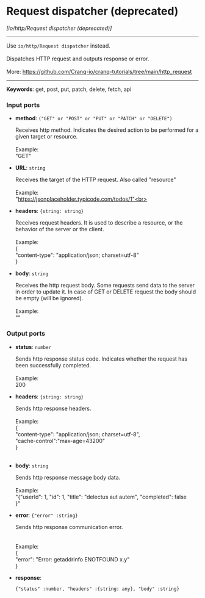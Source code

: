 # Request dispatcher (deprecated)

_[io/http/Request dispatcher (deprecated)]_

---

Use `io/http/Request dispatcher` instead.<br>
<br>
Dispatches HTTP request and outputs response or error.<br>
<br>
More: https://github.com/Cranq-io/cranq-tutorials/tree/main/http_request<br>

---

__Keywords__: get, post, put, patch, delete, fetch, api

### Input ports

* __method__: ` ("GET" or "POST" or "PUT" or "PATCH" or "DELETE") `

    Receives http method. Indicates the desired action to be performed for a given target or resource.<br>
    <br>
    Example:<br>
    "GET"<br>


* __URL__: ` string `

    Receives the target of the HTTP request. Also called "resource" <br>
    <br>
    Example:<br>
    "https://jsonplaceholder.typicode.com/todos/1"<br>


* __headers__: ` {string: string} `

    Receives request headers. It is  used to describe a resource, or the behavior of the server or the client.<br>
    <br>
    Example:<br>
    {<br>
      "content-type": "application/json; charset=utf-8"<br>
    }<br>


* __body__: ` string `

    Receives the http request body. Some requests send data to the server in order to update it. In case of GET or DELETE request the body should be empty (will be ignored).<br>
    <br>
    Example:<br>
    ""<br>

### Output ports

* __status__: ` number `

    Sends http response status code. Indicates whether the request has been  successfully completed.<br>
    <br>
    Example:<br>
    200<br>


* __headers__: ` {string: string} `

    Sends http response headers.<br>
    <br>
    Example:<br>
    {<br>
    "content-type": "application/json; charset=utf-8",<br>
    "cache-control":"max-age=43200"<br>
    }<br>
    <br>


* __body__: ` string `

    Sends http response message body data.<br>
    <br>
    Example:<br>
    "{\"userId\": 1, \"id\": 1, \"title\": \"delectus aut autem\",  \"completed\": false<br>
    }"<br>


* __error__: ` {"error" :string} `

    Sends http response communication error.<br>
    <br>
    <br>
    Example:<br>
    {<br>
      "error": "Error: getaddrinfo ENOTFOUND x.y"<br>
    } <br>


* __response__: 
    ```
    {"status" :number, "headers" :{string: any}, "body" :string}
    ```

